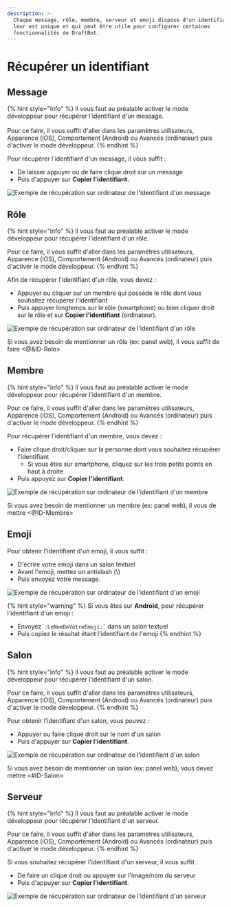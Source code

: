 ```yaml
---
description: >-
  Chaque message, rôle, membre, serveur et emoji dispose d'un identifiant qui
  leur est unique et qui peut être utile pour configurer certaines
  fonctionnalités de DraftBot.
---
```


# Récupérer un identifiant

## Message <a href="#message" id="message"></a>

{% hint style="info" %}
Il vous faut au préalable activer le mode développeur pour récupérer l'identifiant d'un message.\
\
Pour ce faire, il vous suffit d'aller dans les paramètres utilisateurs, Apparence (iOS), Comportement (Android) ou Avancés (ordinateur) puis d'activer le mode développeur.
{% endhint %}

Pour récupérer l'identifiant d'un message, il vous suffit :&#x20;

* De laisser appuyer ou de faire clique droit sur un message
* Puis d'appuyer sur **Copier l'identifiant.**

![Exemple de récupération sur ordinateur de l'identifiant d'un message](../.gitbook/assets/xvEVyCNhr2.gif)

## Rôle

{% hint style="info" %}
ll vous faut au préalable activer le mode développeur pour récupérer l'identifiant d'un rôle.

Pour ce faire, il vous suffit d'aller dans les paramètres utilisateurs, Apparence (iOS), Comportement (Android) ou Avancés (ordinateur) puis d'activer le mode développeur.
{% endhint %}

Afin de récupérer l'identifiant d'un rôle, vous devez :

* Appuyer ou cliquer sur un membre qui possède le rôle dont vous souhaitez récupérer l'identifiant
* Puis appuyer longtemps sur le rôle (smartphone) ou bien cliquer droit sur le rôle et sur **Copier l'identifiant** (ordinateur).

![Exemple de récupération sur ordinateur de l'identifiant d'un rôle](../.gitbook/assets/RNyFjYYJqw.gif)

Si vous avez besoin de mentionner un rôle (ex: panel web), il vous suffit de faire <@\&ID-Role>

## Membre

{% hint style="info" %}
ll vous faut au préalable activer le mode développeur pour récupérer l'identifiant d'un membre.

Pour ce faire, il vous suffit d'aller dans les paramètres utilisateurs, Apparence (iOS), Comportement (Android) ou Avancés (ordinateur) puis d'activer le mode développeur.
{% endhint %}

Pour récupérer l'identifiant d'un membre, vous devez :

* Faire clique droit/cliquer sur la personne dont vous souhaitez récupérer l'identifiant
  * Si vous êtes sur smartphone, cliquez sur les trois petits points en haut à droite
* Puis appuyez sur **Copier l'identifiant**.

![Exemple de récupération sur ordinateur de l'identifiant d'un membre](../.gitbook/assets/T7pzA714cE.gif)

Si vous avez besoin de mentionner un membre (ex: panel web), il vous de mettre <@ID-Membre>

## Emoji

Pour obtenir l'identifiant d'un emoji, il vous suffit :&#x20;

* D'écrire votre emoji dans un salon textuel
* Avant l'emoji, mettez un antislash (\\)
* Puis envoyez votre message.

![Exemple de récupération sur ordinateur de l'identifiant d'un emoji](../.gitbook/assets/w08iEMNoPq.gif)

{% hint style="warning" %}
Si vous êtes sur **Android**, pour récupérer l'identifiant d'un emoji :&#x20;

* Envoyez`` `:LeNomDeVotreEmoji:` `` dans un salon textuel
* Puis copiez le résultat étant l'identifiant de l'emoji
{% endhint %}

## Salon

{% hint style="info" %}
ll vous faut au préalable activer le mode développeur pour récupérer l'identifiant d'un salon.

Pour ce faire, il vous suffit d'aller dans les paramètres utilisateurs, Apparence (iOS), Comportement (Android) ou Avancés (ordinateur) puis d'activer le mode développeur.
{% endhint %}

Pour obtenir l'identifiant d'un salon, vous pouvez :&#x20;

* Appuyer ou faire clique droit sur le nom d'un salon
* Puis d'appuyer sur **Copier l'identifiant**.

![Exemple de récupération sur ordinateur de l'identifiant d'un salon](../.gitbook/assets/DVeVuEPEid.gif)

Si vous avez besoin de mentionner un salon (ex: panel web), vous devez mettre <#ID-Salon>

## Serveur

{% hint style="info" %}
ll vous faut au préalable activer le mode développeur pour récupérer l'identifiant d'un serveur.

Pour ce faire, il vous suffit d'aller dans les paramètres utilisateurs, Apparence (iOS), Comportement (Android) ou Avancés (ordinateur) puis d'activer le mode développeur.
{% endhint %}

Si vous souhaitez récupérer l'identifiant d'un serveur, il vous suffit :

* De faire un clique droit ou appuyer sur l'image/nom du serveur
* Puis d'appuyer sur **Copier l'identifiant**.

![Exemple de récupération sur ordinateur de l'identifiant d'un serveur](<../.gitbook/assets/qxtdA18QKo (1).gif>)

